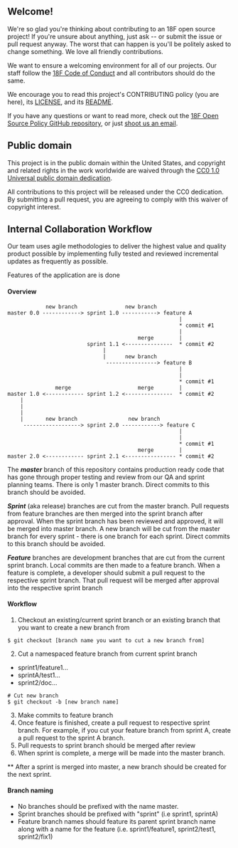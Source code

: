 ## Welcome!

We're so glad you're thinking about contributing to an 18F open source project! If you're unsure about anything, just ask -- or submit the issue or pull request anyway. The worst that can happen is you'll be politely asked to change something. We love all friendly contributions.

We want to ensure a welcoming environment for all of our projects. Our staff follow the [18F Code of Conduct](https://github.com/18F/code-of-conduct/blob/master/code-of-conduct.md) and all contributors should do the same.

We encourage you to read this project's CONTRIBUTING policy (you are here), its [LICENSE](LICENSE.md), and its [README](README.md).

If you have any questions or want to read more, check out the [18F Open Source Policy GitHub repository]( https://github.com/18f/open-source-policy), or just [shoot us an email](mailto:18f@gsa.gov).

## Public domain

This project is in the public domain within the United States, and
copyright and related rights in the work worldwide are waived through
the [CC0 1.0 Universal public domain dedication](https://creativecommons.org/publicdomain/zero/1.0/).

All contributions to this project will be released under the CC0
dedication. By submitting a pull request, you are agreeing to comply
with this waiver of copyright interest.

## Internal Collaboration Workflow

Our team uses agile methodologies to deliver the highest value and quality product possible by implementing fully tested and reviewed incremental updates as frequently as possible.

Features of the application are is done 

#### Overview

```
            new branch               new branch
master 0.0 ------------> sprint 1.0 -----------> feature A         
                                                      |
                                                      * commit #1
                                                      |
                                         merge        |
                         sprint 1.1 <---------------  * commit #2
                              |
                              |      new branch        
                               ----------------> feature B              
                                                      |
                                                      |
                                                      * commit #1
               merge                     merge        |
master 1.0 <------------ sprint 1.2 <---------------  * commit #2
    |
    |
    |
    |       new branch                new branch
     ------------------> sprint 2.0 ------------> feature C
                                                      |  
                                                      |  
                                                      * commit #1
                                         merge        |
master 2.0 <------------ sprint 2.1 <---------------- * commit #2

```
The ***master*** branch of this repository contains production ready code that has gone through proper testing and review from our QA and sprint planning teams. There is only 1 master branch. Direct commits to this branch should be avoided.

***Sprint*** (aka release) branches are cut from the master branch. Pull requests from feature branches are then merged into the sprint branch after approval. When the sprint branch has been reviewed and approved, it will be merged into master branch. A new branch will be cut from the master branch for every sprint - there is one branch for each sprint. Direct commits to this branch should be avoided.

***Feature*** branches are development branches that are cut from the current sprint branch. Local commits are then made to a feature branch. When a feature is complete, a developer should submit a pull request to the respective sprint branch. That pull request will be merged after approval into the respective sprint branch

#### Workflow

1. Checkout an existing/current sprint branch or an existing branch that you want to create a new branch from

  ```
  $ git checkout [branch name you want to cut a new branch from]
  ```

2. Cut a namespaced feature branch from current sprint branch
  - sprint1/feature1...
  - sprintA/test1...
  - sprint2/doc...

  ```
  # Cut new branch
  $ git checkout -b [new branch name]

  ```
3. Make commits to feature branch
4. Once feature is finished, create a pull request to respective sprint branch. For example, if you cut your feature branch from sprint A, create a pull request to the sprint A branch.
5. Pull requests to sprint branch should be merged after review
6. When sprint is complete, a merge will be made into the master branch.

\*\* After a sprint is merged into master, a new branch should be created for the next sprint.
#### Branch naming

- No branches should be prefixed with the name master.
- Sprint branches should be prefixed with "sprint" (i.e sprint1, sprintA)
- Feature branch names should feature its parent sprint branch name along with a name for the feature (i.e. sprint1/feature1, sprint2/test1, sprint2/fix1)
